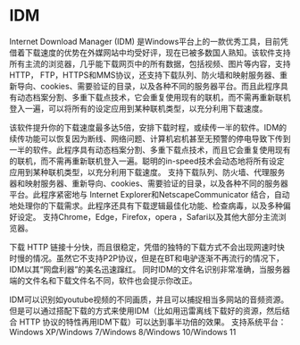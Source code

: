 # IDM
Internet Download Manager (IDM) 是Windows平台上的一款优秀工具，目前凭借着下载速度的优势在外媒网站中均受好评，现在已被多数国人熟知。该软件支持所有主流的浏览器，几乎能下载网页中的所有数据，包括视频、图片等内容，支持HTTP， FTP，HTTPS和MMS协议，还支持下载队列、防火墙和映射服务器、重新导向、cookies、需要验证的目录，以及各种不同的服务器平台。而且此程序具有动态档案分割、多重下载点技术，它会重复使用现有的联机，而不需再重新联机登入一遍，可以将所有的设定应用到某种联机类型，以充分利用下载速度。

该软件提升你的下载速度最多达5倍，安排下载时程，或续传一半的软件。IDM的续传功能可以恢复因为断线、网络问题、计算机宕机甚至无预警的停电导致下传到一半的软件。此程序具有动态档案分割、多重下载点技术，而且它会重复使用现有的联机，而不需再重新联机登入一遍。聪明的in-speed技术会动态地将所有设定应用到某种联机类型，以充分利用下载速度。
支持下载队列、防火墙、代理服务器和映射服务器、重新导向、cookies、需要验证的目录，以及各种不同的服务器平台。此程序紧密地与 Internet Explorer和NetscapeCommunicator 结合，自动地处理你的下载需求。此程序还具有下载逻辑最佳化功能、检查病毒，以及多种偏好设定。
支持Chrome，Edge，Firefox，opera ，Safari以及其他大部分主流浏览器。

下载 HTTP 链接十分快，而且很稳定，凭借的独特的下载方式不会出现网速时快时慢的情况。虽然它不支持P2P协议，但是在BT和电驴逐渐不再流行的情况下，IDM以其“网盘利器”的美名迅速蹿红。
同时IDM的文件名识别非常准确，当服务器端的文件名和下载文件名不同，软件也会提示你改正。

IDM可以识别如youtube视频的不同画质，并且可以捕捉相当多网站的音频资源。但是可以通过搭配下载的方式来使用IDM（比如用迅雷离线下载好的资源，然后结合 HTTP 协议的特性再用IDM下载）可以达到事半功倍的效果。
支持系统平台：Windows XP/Windows 7/Windows 8/Windows 10/Windows 11
